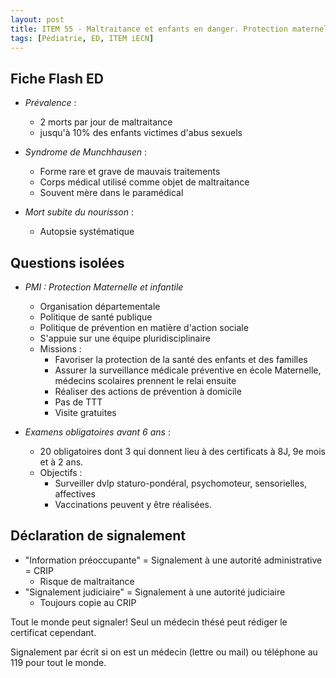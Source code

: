```yaml
---
layout: post
title: ITEM 55 - Maltraitance et enfants en danger. Protection maternelle et infantile
tags: [Pédiatrie, ED, ITEM iECN]
---
```

## Fiche Flash ED

- *Prévalence* :
  - 2 morts par jour de maltraitance
  - jusqu'à 10% des enfants victimes d'abus sexuels

- *Syndrome de Munchhausen* :
  - Forme rare et grave de mauvais traitements
  - Corps médical utilisé comme objet de maltraitance
  - Souvent mère dans le paramédical

- *Mort subite du nourisson* :
  - Autopsie systématique

## Questions isolées

- *PMI : Protection Maternelle et infantile*
  - Organisation départementale
  - Politique de santé publique
  - Politique de prévention en matière d'action sociale
  - S'appuie sur une équipe pluridisciplinaire
  - Missions :
    - Favoriser la protection de la santé des enfants et des familles
    - Assurer la surveillance médicale préventive en école Maternelle, médecins scolaires prennent le relai ensuite
    - Réaliser des actions de prévention à domicile
    - Pas de TTT
    - Visite gratuites

- *Examens obligatoires avant 6 ans* :
  - 20 obligatoires dont 3 qui donnent lieu à des certificats à 8J, 9e mois et à 2 ans.
  - Objectifs :
    - Surveiller dvlp staturo-pondéral, psychomoteur, sensorielles, affectives
    - Vaccinations peuvent y être réalisées.

## Déclaration de signalement

- "Information préoccupante" = Signalement à une autorité administrative = CRIP
  - Risque de maltraitance
- "Signalement judiciaire" = Signalement à une autorité judiciaire
  - Toujours copie au CRIP

Tout le monde peut signaler!
Seul un médecin thésé peut rédiger le certificat cependant.

Signalement par écrit si on est un médecin (lettre ou mail) ou téléphone au 119 pour tout le monde.
